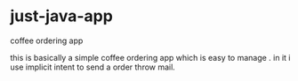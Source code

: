 # just-java-app
coffee ordering app

this is basically a simple coffee ordering app which is easy to manage . in it i use implicit intent to send a order throw mail.
